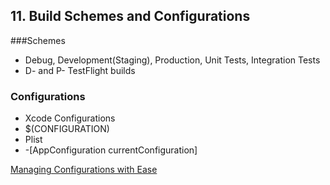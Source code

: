 
## 11. Build Schemes and Configurations

###Schemes

* Debug, Development(Staging), Production, Unit Tests, Integration Tests
* D- and P- TestFlight builds

### Configurations

* Xcode Configurations
* $(CONFIGURATION)
* Plist
* -[AppConfiguration currentConfiguration]

[Managing Configurations with Ease](http://code.tutsplus.com/tutorials/ios-quick-tip-managing-configurations-with-ease-mobile-18324)










